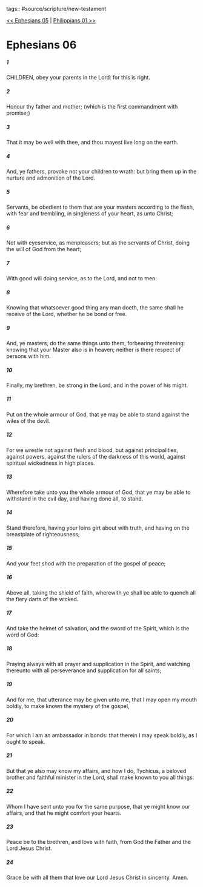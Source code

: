 tags:: #source/scripture/new-testament

[<< Ephesians 05](/New_Testament/10_Ephesians/Ephesians_05.md) | [Philippians 01 >>](/New_Testament/11_Philippians/Philippians_01.md)

# Ephesians 06

##### 1

CHILDREN, obey your parents in the Lord: for this is right.

##### 2

Honour thy father and mother; (which is the first commandment with promise;)

##### 3

That it may be well with thee, and thou mayest live long on the earth.

##### 4

And, ye fathers, provoke not your children to wrath: but bring them up in the nurture and admonition of the Lord.

##### 5

Servants, be obedient to them that are your masters according to the flesh, with fear and trembling, in singleness of your heart, as unto Christ;

##### 6

Not with eyeservice, as menpleasers; but as the servants of Christ, doing the will of God from the heart;

##### 7

With good will doing service, as to the Lord, and not to men:

##### 8

Knowing that whatsoever good thing any man doeth, the same shall he receive of the Lord, whether he be bond or free.

##### 9

And, ye masters, do the same things unto them, forbearing threatening: knowing that your Master also is in heaven; neither is there respect of persons with him.

##### 10

Finally, my brethren, be strong in the Lord, and in the power of his might.

##### 11

Put on the whole armour of God, that ye may be able to stand against the wiles of the devil.

##### 12

For we wrestle not against flesh and blood, but against principalities, against powers, against the rulers of the darkness of this world, against spiritual wickedness in high places.

##### 13

Wherefore take unto you the whole armour of God, that ye may be able to withstand in the evil day, and having done all, to stand.

##### 14

Stand therefore, having your loins girt about with truth, and having on the breastplate of righteousness;

##### 15

And your feet shod with the preparation of the gospel of peace;

##### 16

Above all, taking the shield of faith, wherewith ye shall be able to quench all the fiery darts of the wicked.

##### 17

And take the helmet of salvation, and the sword of the Spirit, which is the word of God:

##### 18

Praying always with all prayer and supplication in the Spirit, and watching thereunto with all perseverance and supplication for all saints;

##### 19

And for me, that utterance may be given unto me, that I may open my mouth boldly, to make known the mystery of the gospel,

##### 20

For which I am an ambassador in bonds: that therein I may speak boldly, as I ought to speak.

##### 21

But that ye also may know my affairs, and how I do, Tychicus, a beloved brother and faithful minister in the Lord, shall make known to you all things:

##### 22

Whom I have sent unto you for the same purpose, that ye might know our affairs, and that he might comfort your hearts.

##### 23

Peace be to the brethren, and love with faith, from God the Father and the Lord Jesus Christ.

##### 24

Grace be with all them that love our Lord Jesus Christ in sincerity. Amen.
